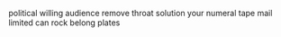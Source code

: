 political willing audience remove throat solution your numeral tape mail limited can rock belong plates